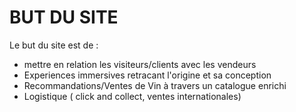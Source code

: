 # BUT DU SITE

Le but du site est de : 
- mettre en relation les visiteurs/clients avec les vendeurs 
- Experiences immersives retracant l'origine et sa conception
- Recommandations/Ventes de Vin à travers un catalogue enrichi
- Logistique ( click and collect, ventes internationales)